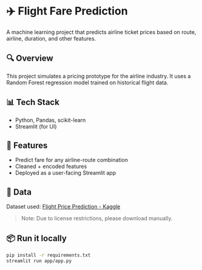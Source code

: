 # ✈️ Flight Fare Prediction

A machine learning project that predicts airline ticket prices based on route, airline, duration, and other features.

## 🔍 Overview
This project simulates a pricing prototype for the airline industry. It uses a Random Forest regression model trained on historical flight data.

## 📊 Tech Stack
- Python, Pandas, scikit-learn
- Streamlit (for UI)

## 🧠 Features
- Predict fare for any airline-route combination
- Cleaned + encoded features
- Deployed as a user-facing Streamlit app

## 📁 Data
Dataset used: [Flight Price Prediction - Kaggle](https://www.kaggle.com/datasets/shubhambathwal/flight-price-prediction)  
> Note: Due to license restrictions, please download manually.

## 📦 Run it locally
```bash
pip install -r requirements.txt
streamlit run app/app.py
